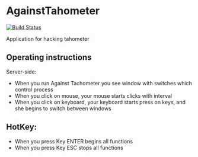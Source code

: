 # AgainstTahometer
[![Build Status](https://travis-ci.org/Nandtel/GearService.svg?branch=master)](https://github.com/Krasav4k1/againstTahometer)

Application for hacking tahometer
## Operating instructions
Server-side:
- When you run Against Tachometer you see window with switches which control process 
- When you click on mouse, your mouse starts clicks with interval
- When you click on keyboard, your keyboard starts press on keys, and she begins to switch between windows
## HotKey:
- When you press Key ENTER begins all functions
- When you press Key ESC stops all functions

